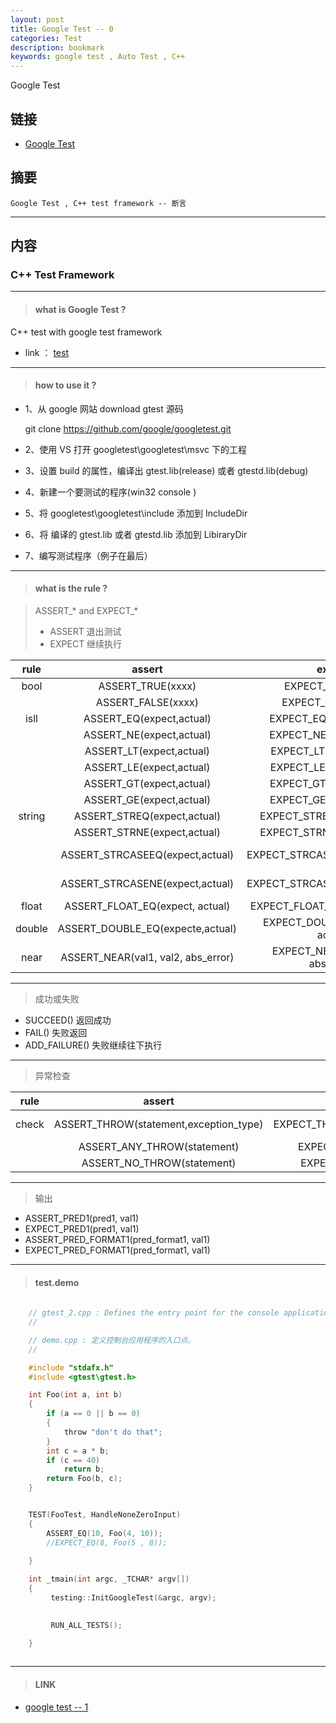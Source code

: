 ```yaml
---
layout: post
title: Google Test -- 0
categories: Test
description: bookmark
keywords: google test , Auto Test , C++
---
```


Google Test 

## 链接

* [Google Test](https://tsbxmw.github.io/2017/2/9/Test-gtest_1/)

##  摘要
    
    Google Test , C++ test framework -- 断言


----------

## 内容    
    
### C++ Test Framework

----------

> #### what is Google Test ?

  C++ test with google test framework

* link ： [test](https://github.com/google/googletest)

----------

> #### how to use it ?

* 1、从 google 网站 download gtest 源码
   
   git clone https://github.com/google/googletest.git

* 2、使用 VS 打开 googletest\googletest\msvc 下的工程

* 3、设置 build 的属性，编译出 gtest.lib(release) 或者 gtestd.lib(debug) 

* 4、新建一个要测试的程序(win32 console )

* 5、将 googletest\googletest\include 添加到 IncludeDir
   
* 6、将 编译的 gtest.lib 或者 gtestd.lib 添加到 LibiraryDir
   
* 7、编写测试程序（例子在最后）
  

----------

> #### what is the rule ?

> ASSERT_* and EXPECT_*  
>  * ASSERT 退出测试 
>  * EXPECT 继续执行

| rule | assert | expect |  meaning |
|:-----:|:------:|:------:|:-------:|
| bool | ASSERT_TRUE(xxxx) | EXPECT_TRUE(xxxx) | xxxx == TRUE |
|  | ASSERT_FALSE(xxxx) | EXPECT_FALSE(xxxx) | xxxx == FALSE |
| isll | ASSERT_EQ(expect,actual) | EXPECT_EQ(expect,actual) | expect == actual |
|  | ASSERT_NE(expect,actual) | EXPECT_NE(expect,actual) | expect != actual |
|  | ASSERT_LT(expect,actual) | EXPECT_LT(expect,actual) | expect < actual |
|  | ASSERT_LE(expect,actual) | EXPECT_LE(expect,actual) | expect <= actual |
|  | ASSERT_GT(expect,actual) | EXPECT_GT(expect,actual) | expect > actual |
|  | ASSERT_GE(expect,actual) | EXPECT_GE(expect,actual) | expect >= actual |
| string | ASSERT_STREQ(expect,actual) | EXPECT_STREQ(expect,actual) | expect.equals(actual) |
|  | ASSERT_STRNE(expect,actual) | EXPECT_STRNE(expect,actual) | expect != actual |
|  | ASSERT_STRCASEEQ(expect,actual) | EXPECT_STRCASEEQ(expect,actual) | expect == actual in ignoring case |
|  | ASSERT_STRCASENE(expect,actual) | EXPECT_STRCASENE(expect,actual) | expect != actual in ignoring case |
| float | ASSERT_FLOAT_EQ(expect, actual) | EXPECT_FLOAT_EQ(expect, actual) | expect == actual |
| double | ASSERT_DOUBLE_EQ(expecte,actual) | EXPECT_DOUBLE_EQ(expect, actual) | expect == actual |
| near | ASSERT_NEAR(val1, val2, abs_error) | EXPECT_NEAR(val1, val2, abs_error) | val1 near v2 |


--------

> 成功或失败

* SUCCEED() 返回成功
* FAIL() 失败返回 
* ADD_FAILURE() 失败继续往下执行

--------

> 异常检查

| rule | assert | expect |  meaning |
|:-----:|:------:|:------:|:-------:|
|check |  ASSERT_THROW(statement,exception_type) |  EXPECT_THROW(statement,exception_type) | same type |
|      |  ASSERT_ANY_THROW(statement) |  EXPECT_ANT_THROW(statement) | any type |
|      |   ASSERT_NO_THROW(statement) |  EXPECT_NO_THROW(statement) | no type |

--------

> 输出

* ASSERT_PRED1(pred1, val1)
* EXPECT_PRED1(pred1, val1)
* ASSERT_PRED_FORMAT1(pred_format1, val1)
* EXPECT_PRED_FORMAT1(pred_format1, val1)




---------




> #### test.demo

```c
	
	// gtest_2.cpp : Defines the entry point for the console application.
	//

	// demo.cpp : 定义控制台应用程序的入口点。
	//

	#include "stdafx.h"
	#include <gtest\gtest.h>

	int Foo(int a, int b)
	{
	    if (a == 0 || b == 0)
	    {
	        throw "don't do that";
	    }
	    int c = a * b;
	    if (c == 40)
	        return b;
	    return Foo(b, c);
	}


	TEST(FooTest, HandleNoneZeroInput)
	{
	    ASSERT_EQ(10, Foo(4, 10));
	    //EXPECT_EQ(8, Foo(5 , 8));
	    
	}

	int _tmain(int argc, _TCHAR* argv[])
	{
	     testing::InitGoogleTest(&argc, argv);
	     

	     RUN_ALL_TESTS();

	}
		
```

--------

> #### LINK

*  [google test -- 1](http://mengweibbs.cn/2017/02/15/Test-gtest_2/)